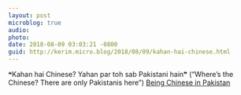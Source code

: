 ```yaml
---
layout: post
microblog: true
audio: 
photo: 
date: 2018-08-09 03:03:21 -0800
guid: http://kerim.micro.blog/2018/08/09/kahan-hai-chinese.html
---
```

❝Kahan hai Chinese? Yahan par toh sab Pakistani hain❞ (“Where’s the Chinese? There are only Pakistanis here”) [Being Chinese in Pakistan](https://www.dawn.com/news/1425738)
